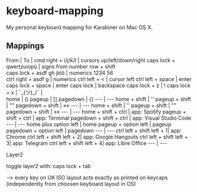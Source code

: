 # keyboard-mapping
My personal keyboard mapping for Karabiner on Mac OS X.

## Mappings

From | To 
 | 
cmd right + i/j/k/l       | cursors up/left/down/right
caps lock + qwertzuiopü   | signs from number row + shift  
caps lock + asdf gh jklö  | numerics 1234 56  
ctrl right + asdf g       | numerics
ctrl left + <             | cursor left
ctrl left + space         | enter
caps lock + space         | enter
caps lock                 | backspace
caps lock + z             | !
caps lock + x             | ¯\_(ツ)_/¯
 |  
home                      | ()
pageup                    | []
pagedown                  | {}
--- | --- 
home + shift              | ''
pageup + shift            | ""
pagedown + shift          | »«
--- | --- 
home + shift              | ''
pageup + shift            | ""
pagedown + shift          | »«
--- | --- 
home + shift + ctrl       | app: Spotify
pageup + shift + ctrl     | app: Terminal
pagedown + shift + ctrl   | app: Visual Studio Code
--- | --- 
home plus option left     | home
pageup + option left      | pageup
pagedown + option left    | pagedown
--- | --- 
ctrl left + shift left + 1| app: Chrome
ctrl left + shift left + 2| app: Google Hangouts
ctrl left + shift left + 3| app: Telegram 
ctrl left + shift left + 4| app: Libre Office
--- | --- 


Layer2

toggle layer2 with: caps lock + tab

--> every key on UK ISO layout acts exactly as printed on keycaps (independently from choosen keyboard layout in OS)



